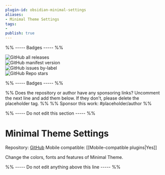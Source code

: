 ```yaml
---
plugin-id: obsidian-minimal-settings
aliases:
- Minimal Theme Settings
tags: 
- 
publish: true
---
```


%% ----- Badges ----- %%

![GitHub all releases](https://img.shields.io/github/downloads/kepano/obsidian-minimal-settings/total?color=573E7A&logo=github&style=for-the-badge)   
![GitHub manifest version](https://img.shields.io/github/manifest-json/v/kepano/obsidian-minimal-settings?color=573E7A&logo=github&style=for-the-badge)   
![GitHub issues by-label](https://img.shields.io/github/issues/kepano/obsidian-minimal-settings/help%20wanted?color=573E7A&logo=github&style=for-the-badge)   
![GitHub Repo stars](https://img.shields.io/github/stars/kepano/obsidian-minimal-settings?color=573E7A&logo=github&style=for-the-badge)

%% ----- Badges ----- %%

%% Does the repository or author have any sponsoring links? Uncomment the next line and add them below. If they don't, please delete the placeholder tag. %%
%% Sponsor this work: #placeholder/author %%

%% ----- Do not edit this section ----- %%

# Minimal Theme Settings

Repository: [GitHub](https://github.com/kepano/obsidian-minimal-settings)
Mobile compatible: [[Mobile-compatible plugins|Yes]]

Change the colors, fonts and features of Minimal Theme.

%% ----- Do not edit anything above this line ----- %% 
